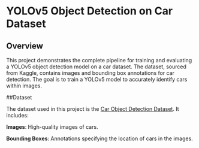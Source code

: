 # YOLOv5 Object Detection on Car Dataset

## Overview

This project demonstrates the complete pipeline for training and evaluating a YOLOv5 object detection model on a car dataset. The dataset, sourced from Kaggle, contains images and bounding box annotations for car detection. The goal is to train a YOLOv5 model to accurately identify cars within images.

##Dataset

The dataset used in this project is the [Car Object Detection Dataset](). It includes:

**Images**: High-quality images of cars.

**Bounding Boxes**: Annotations specifying the location of cars in the images.
